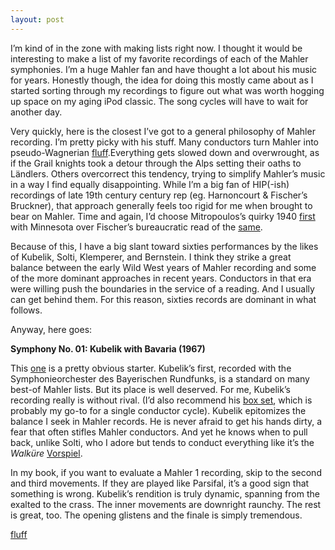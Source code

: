 ```yaml
---
layout: post
---
```


I’m kind of in the zone with making lists right now. I thought it would be interesting to make a list of my favorite recordings of each of the Mahler symphonies. I’m a huge Mahler fan and have thought a lot about his music for years. Honestly though, the idea for doing this mostly came about as I started sorting through my recordings to figure out what was worth hogging up space on my aging iPod classic. The song cycles will have to wait for another day.

Very quickly, here is the closest I’ve got to a general philosophy of Mahler recording. I’m pretty picky with his stuff. Many conductors turn Mahler into pseudo-Wagnerian <a href="https://www.youtube.com/watch?v=nW0nAM2-2tM" target="blank">fluff</a>.Everything gets slowed down and overwrought, as if the Grail knights took a detour through the Alps setting their oaths to Ländlers. Others overcorrect this tendency, trying to simplify Mahler’s music in a way I find equally disappointing. While I’m a big fan of HIP(-ish) recordings of late 19th century century rep (eg. Harnoncourt & Fischer’s Bruckner), that approach generally feels too rigid for me when brought to bear on Mahler. Time and again, I’d choose Mitropoulos’s quirky 1940  <a href="https://www.youtube.com/watch?v=SHhUjT9cOpw" target="blank">first</a> with Minnesota over Fischer’s bureaucratic read of the <a href="https://www.youtube.com/watch?v=FSNy8cVZbZY&list=RDFSNy8cVZbZY#t=0" target="blank">same</a>.

Because of this, I have a big slant toward sixties performances by the likes of Kubelik, Solti, Klemperer, and Bernstein. I think they strike a great balance between the early Wild West years of Mahler recording and some of the more dominant approaches in recent years. Conductors in that era were willing push the boundaries in the service of a reading. And I usually can get behind them. For this reason, sixties records are dominant in what follows.

Anyway, here goes:

**Symphony No. 01: Kubelik with Bavaria (1967)**

This  <a href="https://www.youtube.com/watch?v=_ksxWkogTro" target="blank">one</a> is a pretty obvious starter. Kubelik’s first, recorded with the Symphonieorchester des Bayerischen Rundfunks, is a standard on many best-of Mahler lists. But its place is well deserved. For me, Kubelik’s recording really is without rival. (I’d also recommend his <a href="http://www.amazon.com/Mahler-10-Symphonies-Gustav/dp/B00004SA86/ref=sr_1_1?ie=UTF8&qid=1460571664&sr=8-1&keywords=kubelik+mahler" target="blank">box set</a>, which is probably my go-to for a single conductor cycle). Kubelik epitomizes the balance I seek in Mahler records. He is never afraid to get his hands dirty, a fear that often stifles Mahler conductors. And yet he knows when to pull back, unlike Solti, who I adore but tends to conduct everything like it’s the *Walküre* <a href="https://www.youtube.com/watch?v=SFn29Y9J0fU" target="blank">Vorspiel</a>.

In my book, if you want to evaluate a Mahler 1 recording, skip to the second and third movements. If they are played like Parsifal, it’s a good sign that something is wrong. Kubelik’s rendition is truly dynamic, spanning from the exalted to the crass. The inner movements are downright raunchy. The rest is great, too. The opening glistens and the finale is simply tremendous.



 <a href="https://www.youtube.com/watch?v=nW0nAM2-2tM" target="blank">fluff</a>
